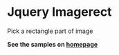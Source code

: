# Jquery Imagerect

Pick a rectangle part of image

**See the samples on [homepage](http://zzzhan.github.io/jquery-imagerect/)**

